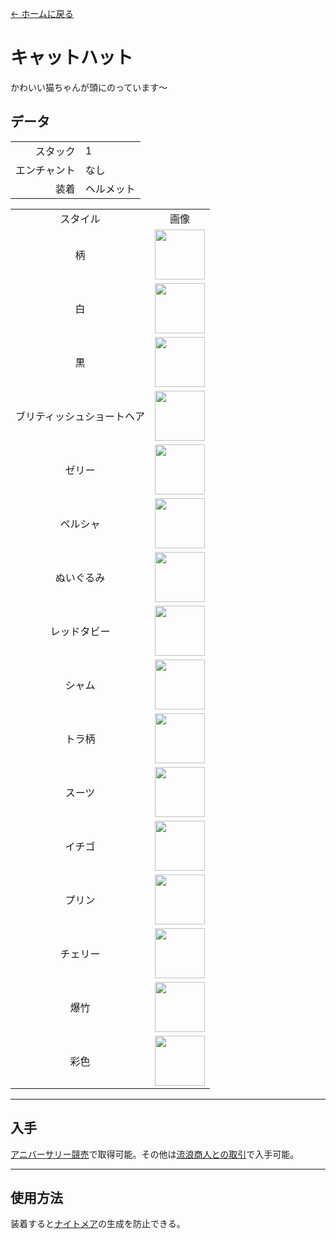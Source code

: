 [← ホームに戻る](../)
# キャットハット
かわいい猫ちゃんが頭にのっています～

## データ
<table>
    <tr><td align="end">スタック</td><td>1</td></tr>
    <tr><td align="end">エンチャント</td><td>なし</td></tr>
    <tr><td align="end">装着</td><td>ヘルメット</td></tr>
</table>
<table>
    <tr><td align="center">スタイル</td><td align="center">画像</td></tr>
    <tr><td align="center">柄</td><td><img src="https://i.imgur.com/j5qaiY1.png" height="80"/></td></tr>
    <tr><td align="center">白</td><td><img src="https://i.imgur.com/fKTtMQr.png" height="80"/></td></tr>
    <tr><td align="center">黒</td><td><img src="https://i.imgur.com/pyVVa7u.png" height="80"/></td></tr>
    <tr><td align="center">ブリティッシュショートヘア</td><td><img src="https://i.imgur.com/D82K9aB.png" height="80"/></td></tr>
    <tr><td align="center">ゼリー</td><td><img src="https://i.imgur.com/mBBcikO.png" height="80"/></td></tr>
    <tr><td align="center">ペルシャ</td><td><img src="https://i.imgur.com/WIVQMX2.png" height="80"/></td></tr>
    <tr><td align="center">ぬいぐるみ</td><td><img src="https://i.imgur.com/tYcHz7F.png" height="80"/></td></tr>
    <tr><td align="center">レッドタビー</td><td><img src="https://i.imgur.com/ylNn6QJ.png" height="80"/></td></tr>
    <tr><td align="center">シャム</td><td><img src="https://i.imgur.com/oPDhofX.png" height="80"/></td></tr>
    <tr><td align="center">トラ柄</td><td><img src="https://i.imgur.com/RLVDgED.png" height="80"/></td></tr>
    <tr><td align="center">スーツ</td><td><img src="https://i.imgur.com/KzfuYRq.png" height="80"/></td></tr>
    <tr><td align="center">イチゴ</td><td><img src="https://i.imgur.com/UT94IRj.png" height="80"/></td></tr>
    <tr><td align="center">プリン</td><td><img src="https://i.imgur.com/OqQl5jU.png" height="80"/></td></tr>
    <tr><td align="center">チェリー</td><td><img src="https://i.imgur.com/OAL1rFF.png" height="80"/></td></tr>
    <tr><td align="center">爆竹</td><td><img src="https://i.imgur.com/X55VsLG.png" height="80"/></td></tr>
    <tr><td align="center">彩色</td><td><img src="https://i.imgur.com/DmKyFxS.gif" height="80"/></td></tr>
</table>

---

## 入手
[アニバーサリー競売](../feature/anniversary.md)で取得可能。その他は[流浪商人との取引](../feature/enhanced_wandering_trader.md)で入手可能。

---

## 使用方法
装着すると[ナイトメア](https://minecraft.fandom.com/ja/wiki/夜魅)の生成を防止できる。
